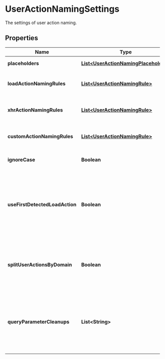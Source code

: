 

# UserActionNamingSettings

The settings of user action naming.

## Properties

| Name | Type | Description | Notes |
|------------ | ------------- | ------------- | -------------|
|**placeholders** | [**List&lt;UserActionNamingPlaceholder&gt;**](UserActionNamingPlaceholder.md) | User action placeholders. |  [optional] |
|**loadActionNamingRules** | [**List&lt;UserActionNamingRule&gt;**](UserActionNamingRule.md) | User action naming rules for loading actions. |  [optional] |
|**xhrActionNamingRules** | [**List&lt;UserActionNamingRule&gt;**](UserActionNamingRule.md) | User action naming rules for xhr actions. |  [optional] |
|**customActionNamingRules** | [**List&lt;UserActionNamingRule&gt;**](UserActionNamingRule.md) | User action naming rules for custom actions. |  [optional] |
|**ignoreCase** | **Boolean** | Case insensitive naming. |  [optional] |
|**useFirstDetectedLoadAction** | **Boolean** | First load action found under an XHR action should be used when true. Else the deepest one under the xhr action is used |  [optional] |
|**splitUserActionsByDomain** | **Boolean** | Deactivate this setting if different domains should not result in separate user actions. |  [optional] |
|**queryParameterCleanups** | **List&lt;String&gt;** | List of parameters that should be removed from the query before using the query in the user action name. |  [optional] |



